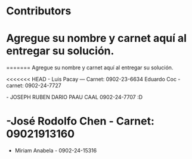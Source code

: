 # Contributors

Agregue su nombre y carnet aquí al entregar su solución.
=======

=======
Agregue su nombre y carnet aquí al entregar su solución.


<<<<<<< HEAD
\- Luis Pacay — Carnet: 0902-23-6634
Eduardo Coc - carnet: 0902-24-7727

\- JOSEPH RUBEN DARIO PAAU CAAL 0902-24-7707 :D

\-José Rodolfo Chen - Carnet: 09021913160
=======

- Miriam Anabela - 0902-24-15316
